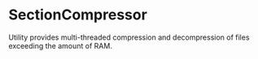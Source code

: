 # SectionCompressor

Utility provides multi-threaded compression and decompression of files exceeding the amount of RAM.
